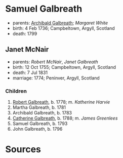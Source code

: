 # Samuel Galbreath

- parents: [Archibald Galbreath](galbreath-archibald-1708.md); *Margaret White*
- birth: 4 Feb 1736; Campbeltown, Argyll, Scotland
- death: 1799

## Janet McNair

- parents: *Robert McNair*, *Janet Galbreath*
- birth: 12 Oct 1755; Campbeltown, Argyll, Scotland
- death: 7 Jul 1831
- marriage: 1774; Peninver, Argyll, Scotland

### Children

1. [Robert Galbreath](galbreath-robert-1778.md), b. 1778; m. *Katherine Harvie*
2. Martha Galbreath, b. 1781
3. Archibald Galbreath, b. 1783
4. [Catherine Galbreath](galbreath-catherine-1788.md), b. 1788; m. *James Greenlees*
5. Samuel Galbreath, b. 1793
6. John Galbreath, b. 1796

# Sources
